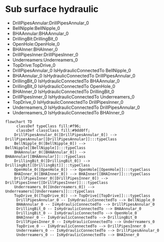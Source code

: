 # Sub surface hydraulic
- DrillPipesAnnular:DrillPipesAnnular_0
- BellNipple:BellNipple_0
- BHAAnnular:BHAAnnular_0
- DrillingBit:DrillingBit_0
- OpenHole:OpenHole_0
- BHAInner:BHAInner_0
- DrillPipesInner:DrillPipesInner_0
- Underreamers:Underreamers_0
- TopDrive:TopDrive_0
- DrillPipesAnnular_0 IsHydraulicConnectedTo BellNipple_0
- BHAAnnular_0 IsHydraulicConnectedTo DrillPipesAnnular_0
- DrillingBit_0 IsHydraulicConnectedTo BHAAnnular_0
- DrillingBit_0 IsHydraulicConnectedTo OpenHole_0
- BHAInner_0 IsHydraulicConnectedTo DrillingBit_0
- DrillPipesInner_0 IsHydraulicConnectedTo Underreamers_0
- TopDrive_0 IsHydraulicConnectedTo DrillPipesInner_0
- Underreamers_0 IsHydraulicConnectedTo DrillPipesAnnular_0
- Underreamers_0 IsHydraulicConnectedTo BHAInner_0
```mermaid
flowchart TD
	 classDef typeClass fill:#f96;
	 classDef classClass fill:#9dd0ff;
	DrillPipesAnnular_0([DrillPipesAnnular_0]) --> DrillPipesAnnular[[DrillPipesAnnular]]:::typeClass
	BellNipple_0([BellNipple_0]) --> BellNipple[[BellNipple]]:::typeClass
	BHAAnnular_0([BHAAnnular_0]) --> BHAAnnular[[BHAAnnular]]:::typeClass
	DrillingBit_0([DrillingBit_0]) --> DrillingBit[[DrillingBit]]:::typeClass
	OpenHole_0([OpenHole_0]) --> OpenHole[[OpenHole]]:::typeClass
	BHAInner_0([BHAInner_0]) --> BHAInner[[BHAInner]]:::typeClass
	DrillPipesInner_0([DrillPipesInner_0]) --> DrillPipesInner[[DrillPipesInner]]:::typeClass
	Underreamers_0([Underreamers_0]) --> Underreamers[[Underreamers]]:::typeClass
	TopDrive_0([TopDrive_0]) --> TopDrive[[TopDrive]]:::typeClass
	 DrillPipesAnnular_0 -- IsHydraulicConnectedTo --> BellNipple_0 
	 BHAAnnular_0 -- IsHydraulicConnectedTo --> DrillPipesAnnular_0 
	 DrillingBit_0 -- IsHydraulicConnectedTo --> BHAAnnular_0 
	 DrillingBit_0 -- IsHydraulicConnectedTo --> OpenHole_0 
	 BHAInner_0 -- IsHydraulicConnectedTo --> DrillingBit_0 
	 DrillPipesInner_0 -- IsHydraulicConnectedTo --> Underreamers_0 
	 TopDrive_0 -- IsHydraulicConnectedTo --> DrillPipesInner_0 
	 Underreamers_0 -- IsHydraulicConnectedTo --> DrillPipesAnnular_0 
	 Underreamers_0 -- IsHydraulicConnectedTo --> BHAInner_0 
```
